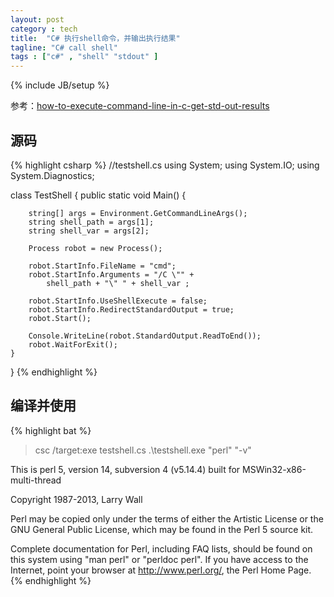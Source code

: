 ```yaml
---
layout: post
category : tech
title:  "C# 执行shell命令，并输出执行结果"
tagline: "C# call shell"
tags : ["c#" , "shell" "stdout" ] 
---
```

{% include JB/setup %}

参考：[how-to-execute-command-line-in-c-get-std-out-results](http://stackoverflow.com/questions/206323/how-to-execute-command-line-in-c-get-std-out-results)

## 源码

{% highlight csharp %}
//testshell.cs
using System;
using System.IO;
using System.Diagnostics;

class TestShell
{
    public static void Main()
    {

        string[] args = Environment.GetCommandLineArgs();
        string shell_path = args[1];
        string shell_var = args[2];

        Process robot = new Process();

        robot.StartInfo.FileName = "cmd";
        robot.StartInfo.Arguments = "/C \"" + 
            shell_path + "\" " + shell_var ;

        robot.StartInfo.UseShellExecute = false;
        robot.StartInfo.RedirectStandardOutput = true;
        robot.Start();    

        Console.WriteLine(robot.StandardOutput.ReadToEnd());
        robot.WaitForExit();
    }
}
{% endhighlight %}


## 编译并使用
{% highlight bat %}
> csc /target:exe testshell.cs
> .\testshell.exe "perl" "-v"

This is perl 5, version 14, subversion 4 (v5.14.4) built for MSWin32-x86-multi-thread

Copyright 1987-2013, Larry Wall

Perl may be copied only under the terms of either the Artistic License or the
GNU General Public License, which may be found in the Perl 5 source kit.

Complete documentation for Perl, including FAQ lists, should be found on
this system using "man perl" or "perldoc perl".  If you have access to the
Internet, point your browser at http://www.perl.org/, the Perl Home Page.
{% endhighlight %}
